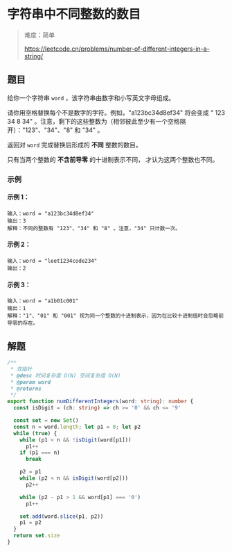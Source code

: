 # 字符串中不同整数的数目

> 难度：简单
>
> https://leetcode.cn/problems/number-of-different-integers-in-a-string/

## 题目

给你一个字符串 `word` ，该字符串由数字和小写英文字母组成。

请你用空格替换每个不是数字的字符。例如，"a123bc34d8ef34" 将会变成 " 123  34 8  34" 。注意，剩下的这些整数为（相邻彼此至少有一个空格隔开）："123"、"34"、"8" 和 "34" 。

返回对 `word` 完成替换后形成的 **不同** 整数的数目。

只有当两个整数的 **不含前导零** 的十进制表示不同， 才认为这两个整数也不同。

### 示例

#### 示例 1：

```
输入：word = "a123bc34d8ef34"
输出：3
解释：不同的整数有 "123"、"34" 和 "8" 。注意，"34" 只计数一次。
```

#### 示例 2：

```
输入：word = "leet1234code234"
输出：2
```

#### 示例 3：

```
输入：word = "a1b01c001"
输出：1
解释："1"、"01" 和 "001" 视为同一个整数的十进制表示，因为在比较十进制值时会忽略前导零的存在。
```

## 解题

```ts 
/**
 * 双指针
 * @desc 时间复杂度 O(N) 空间复杂度 O(N)
 * @param word
 * @returns
 */
export function numDifferentIntegers(word: string): number {
  const isDigit = (ch: string) => ch >= '0' && ch <= '9'

  const set = new Set()
  const n = word.length; let p1 = 0; let p2
  while (true) {
    while (p1 < n && !isDigit(word[p1]))
      p1++
    if (p1 === n)
      break

    p2 = p1
    while (p2 < n && isDigit(word[p2]))
      p2++

    while (p2 - p1 > 1 && word[p1] === '0')
      p1++

    set.add(word.slice(p1, p2))
    p1 = p2
  }
  return set.size
}
```